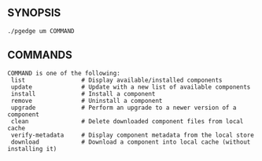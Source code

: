 
## SYNOPSIS
    ./pgedge um COMMAND

## COMMANDS
    COMMAND is one of the following:
     list                # Display available/installed components
     update              # Update with a new list of available components
     install             # Install a component
     remove              # Uninstall a component
     upgrade             # Perform an upgrade to a newer version of a component
     clean               # Delete downloaded component files from local cache
     verify-metadata     # Display component metadata from the local store
     download            # Download a component into local cache (without installing it)
